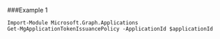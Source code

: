 ###Example 1
```
Import-Module Microsoft.Graph.Applications
Get-MgApplicationTokenIssuancePolicy -ApplicationId $applicationId
```
